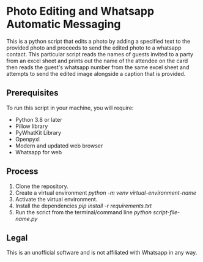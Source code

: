 # Photo Editing and Whatsapp Automatic Messaging
This is a python script that edits a photo by adding a specified text to the provided
photo and proceeds to send the edited photo to a whatsapp contact. This particular script 
reads the names of guests invited to a party from an excel sheet and prints out the name 
of the attendee on the card then reads the guest's whatsapp number from the same excel 
sheet and attempts to send the edited image alongside a caption that is provided.

## Prerequisites
To run this script in your machine, you will require:
* Python 3.8 or later
* Pillow library
* PyWhatKit Library
* Openpyxl
* Modern and updated web browser
* Whatsapp for web

## Process
1. Clone the repository.
2. Create a virtual environment _python -m venv virtual-environment-name_
3. Activate the virtual environment.
4. Install the dependencies _pip install -r requirements.txt_
5. Run the scrict from the terminal/command line _python script-file-name.py_

## Legal
This is an unofficial software and is not affiliated with Whatsapp in any way.


